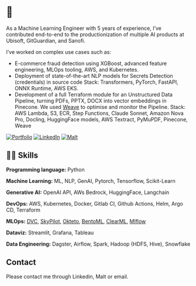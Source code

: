 # 👋

As a Machine Learning Engineer with 5 years of experience, I’ve contributed end-to-end to the productionization of multiple AI products at Ubisoft, GitGuardian, and Sanofi.

I’ve worked on complex use cases such as:
- E-commerce fraud detection using XGBoost, advanced feature engineering, MLOps tooling, AWS, and Kubernetes.
- Deployment of state-of-the-art NLP models for Secrets Detection (credentials) in source code
Stack: Transformers, PyTorch, FastAPI, ONNX Runtime, AWS EKS.
- Development of a full Terraform module for an Unstructured Data Pipeline, turning PDFs, PPTX, DOCX into vector embeddings in Pinecone. We used [Weave](https://weave-docs.wandb.ai) to optimise and monitor the Pipeline.
Stack: AWS Lambda, S3, ECR, Step Functions, Claude Sonnet, Amazon Nova Pro, Docling, HuggingFace models, AWS Textract, PyMuPDF, Pinecone, Weave

 
<a href="https://michaelromagne.github.io/" target="_blank"><img alt="Portfolio" src="https://img.shields.io/badge/Portfolio%20Website-%2312100E.svg?&style=for-the-badge&logoColor=blue" /></a> 
<a href="https://www.linkedin.com/in/michael-romagne/" target="_blank"><img alt="LinkedIn" src="https://img.shields.io/badge/linkedin-%230077B5.svg?&style=for-the-badge&logo=linkedin&logoColor=white" /></a>
<a href="https://www.malt.fr/profile/michaelromagne" target="_blank"><img alt="Malt" src="https://img.shields.io/badge/Malt-FC5757?logo=malt&logoColor=fff&style=for-the-badge" /></a>

## 👨‍🔬 Skills

**Programming language:** Python

**Machine Learning:** ML, NLP, GenAI, Pytorch, Tensorflow, Scikit-Learn

**Generative AI:** OpenAI API, AWs Bedrock, HuggingFace, Langchain

**DevOps:** AWS, Kubernetes, Docker, Gitlab CI, Github Actions, Helm, Argo CD, Terraform

**MLOps:** [DVC](https://github.com/iterative/dvc), [SkyPilot](https://github.com/skypilot-org/skypilot), [Okteto](https://github.com/okteto/okteto), [BentoML](https://github.com/bentoml/BentoML), [ClearML](https://github.com/allegroai/clearml), [Mlflow](https://github.com/mlflow/mlflow)

**Dataviz:** Streamlit, Grafana, Tableau

**Data Engineering:** Dagster, Airflow, Spark, Hadoop (HDFS, Hive), Snowflake

## Contact

Please contact me through Linkedin, Malt or email.
